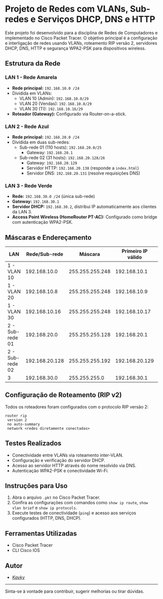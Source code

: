 # Projeto de Redes com VLANs, Sub-redes e Serviços DHCP, DNS e HTTP

Este projeto foi desenvolvido para a disciplina de Redes de Computadores e implementado no Cisco Packet Tracer. O objetivo principal é a configuração e interligação de redes usando VLANs, roteamento RIP versão 2, servidores DHCP, DNS, HTTP e segurança WPA2-PSK para dispositivos wireless.

## Estrutura da Rede

### LAN 1 - Rede Amarela
- **Rede principal:** `192.168.10.0 /24`
- Dividida em VLANs:
  - VLAN 10 (Admin): `192.168.10.0/29`
  - VLAN 20 (Vendas): `192.168.10.8/29`
  - VLAN 30 (TI): `192.168.10.16/29`
- **Roteador (Gateway):** Configurado via Router-on-a-stick.

### LAN 2 - Rede Azul
- **Rede principal:** `192.168.20.0 /24`
- Dividida em duas sub-redes:
  - Sub-rede 01 (110 hosts): `192.168.20.0/25`
    - Gateway: `192.168.20.1`
  - Sub-rede 02 (31 hosts): `192.168.20.128/26`
    - Gateway: `192.168.20.129`
    - Servidor HTTP: `192.168.20.130` (responde a `index.html`)
    - Servidor DNS: `192.168.20.131` (resolve requisições DNS)

### LAN 3 - Rede Verde
- **Rede:** `192.168.30.0 /24` (única sub-rede)
- **Gateway:** `192.168.30.1`
- **Servidor DHCP:** `192.168.30.2`, distribui IP automaticamente aos clientes da LAN 3.
- **Access Point Wireless (HomeRouter PT-AC):** Configurado como bridge com autenticação WPA2-PSK.

## Máscaras e Endereçamento

| LAN | Rede/Sub-rede | Máscara | Primeiro IP válido | Último IP válido | Broadcast |
|-----|---------------|---------|--------------------|------------------|-----------|
| 1 - VLAN 10 | 192.168.10.0 | 255.255.255.248 | 192.168.10.1 | 192.168.10.6 | 192.168.10.7 |
| 1 - VLAN 20 | 192.168.10.8 | 255.255.255.248 | 192.168.10.9 | 192.168.10.14 | 192.168.10.15 |
| 1 - VLAN 30 | 192.168.10.16 | 255.255.255.248 | 192.168.10.17 | 192.168.10.22 | 192.168.10.23 |
| 2 - Sub-rede 01 | 192.168.20.0 | 255.255.255.128 | 192.168.20.1 | 192.168.20.126 | 192.168.20.127 |
| 2 - Sub-rede 02 | 192.168.20.128 | 255.255.255.192 | 192.168.20.129 | 192.168.20.190 | 192.168.20.191 |
| 3 | 192.168.30.0 | 255.255.255.0 | 192.168.30.1 | 192.168.30.254 | 192.168.30.255 |

## Configuração de Roteamento (RIP v2)

Todos os roteadores foram configurados com o protocolo RIP versão 2:

```plaintext
router rip
 version 2
 no auto-summary
 network <redes diretamente conectadas>
```

## Testes Realizados
- Conectividade entre VLANs via roteamento inter-VLAN.
- Configuração e verificação do servidor DHCP.
- Acesso ao servidor HTTP através do nome resolvido via DNS.
- Autenticação WPA2-PSK e conectividade Wi-Fi.

## Instruções para Uso
1. Abra o arquivo `.pkt` no Cisco Packet Tracer.
2. Confira as configurações com comandos como `show ip route`, `show vlan brief` e `show ip protocols`.
3. Execute testes de conectividade (`ping`) e acesso aos serviços configurados (HTTP, DNS, DHCP).

## Ferramentas Utilizadas
- Cisco Packet Tracer
- CLI Cisco IOS

## Autor

- *[Kayky](https://github.com/KaykyyPiress)*
---

Sinta-se à vontade para contribuir, sugerir melhorias ou tirar dúvidas.

